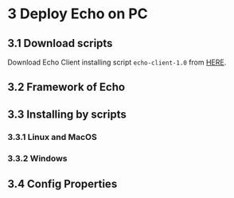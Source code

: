 # 3 Deploy Echo on PC

## 3.1 Download scripts

Download Echo Client installing script `echo-client-1.0` from [HERE](asset/echo-client-1.0.zip).

## 3.2 Framework of Echo

## 3.3 Installing by scripts

### 3.3.1 Linux and MacOS

### 3.3.2 Windows

## 3.4 Config Properties